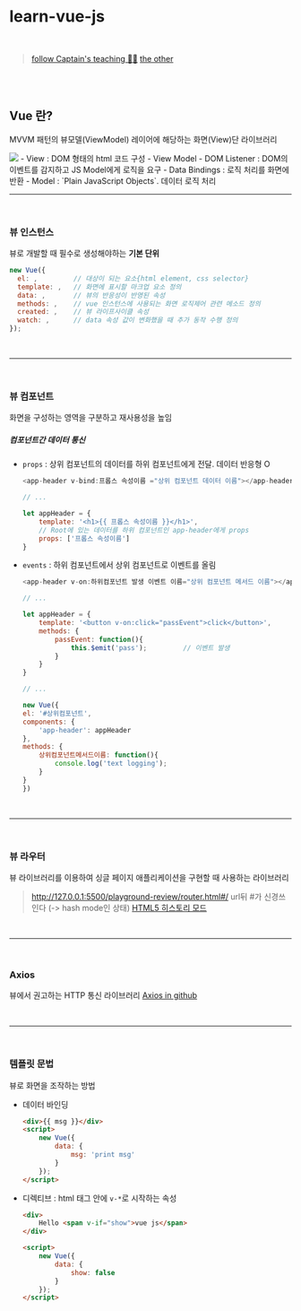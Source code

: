 # learn-vue-js
<br>

> [follow Captain's teaching 🦸‍♂️](https://joshua1988.github.io/vue-camp/vue/instance.html#%EC%9D%B8%EC%8A%A4%ED%84%B4%EC%8A%A4-%EC%83%9D%EC%84%B1)
[the other](https://dahye-jeong.gitbook.io/vue-js/)

<br>
<br>

## Vue 란?
MVVM 패턴의 뷰모델(ViewModel) 레이어에 해당하는 화면(View)단 라이브러리

<image src="https://012.vuejs.org/images/mvvm.png">
- View : DOM 형태의 html 코드 구성
- View Model 
    - DOM Listener : DOM의 이벤트를 감지하고 JS Model에게 로직을 요구
    - Data Bindings : 로직 처리를 화면에 반환
- Model : `Plain JavaScript Objects`. 데이터 로직 처리

<br>

---

<br>

### 뷰 인스턴스
뷰로 개발할 때 필수로 생성해야하는 **기본 단위**

```javascript
new Vue({
  el: ,         // 대상이 되는 요소{html element, css selector}
  template: ,   // 화면에 표시할 마크업 요소 정의
  data: ,       // 뷰의 반응성이 반영된 속성
  methods: ,    // vue 인스턴스에 사용되는 화면 로직제어 관련 메소드 정의
  created: ,    // 뷰 라이프사이클 속성
  watch: ,      // data 속성 값이 변화했을 때 추가 동작 수행 정의
});
```

<br>

---

<br>

### 뷰 컴포넌트
화면을 구성하는 영역을 구분하고 재사용성을 높임

##### 컴포넌트간 데이터 통신
- `props` : 상위 컴포넌트의 데이터를 하위 컴포넌트에게 전달. 데이터 반응형 O
    ```javascript
    <app-header v-bind:프롭스 속성이름 ="상위 컴포넌트 데이터 이름"></app-header>

    // ...

    let appHeader = {
        template: '<h1>{{ 프롭스 속성이름 }}</h1>',
        // Root에 있는 데이터를 하위 컴포넌트인 app-header에게 props
        props: ['프롭스 속성이름']
    }
    ```
- `events` : 하위 컴포넌트에서 상위 컴포넌트로 이벤트를 올림
    ```javascript
    <app-header v-on:하위컴포넌트 발생 이벤트 이름="상위 컴포넌트 메서드 이름"></app-header>
    
    // ...

    let appHeader = {
        template: '<button v-on:click="passEvent">click</button>',
        methods: {
            passEvent: function(){
                this.$emit('pass');         // 이벤트 발생
            }
        }
    }

    // ...

    new Vue({
    el: '#상위컴포넌트',
    components: {
        'app-header': appHeader
    },
    methods: {
        상위컴포넌트메서드이름: function(){
            console.log('text logging');
        }
    }
    })

    ```


<br>

---

<br>

### 뷰 라우터
뷰 라이브러리를 이용하여 싱글 페이지 애플리케이션을 구현할 때 사용하는 라이브러리

> http://127.0.0.1:5500/playground-review/router.html#/
> url뒤 #가 신경쓰인다 (-> hash mode인 상태)
> [HTML5 히스토리 모드](https://router.vuejs.org/kr/guide/essentials/history-mode.html#%EC%84%9C%EB%B2%84-%EC%84%A4%EC%A0%95-%EC%98%88%EC%A0%9C)

<br>

---

<br>

### Axios
뷰에서 권고하는 HTTP 통신 라이브러리
[Axios in github](https://github.com/axios/axios)

<br>

---

<br>

### 템플릿 문법
뷰로 화면을 조작하는 방법 
- 데이터 바인딩
    ```html
    <div>{{ msg }}</div>
    <script>
        new Vue({
            data: {
                msg: 'print msg'
            }
        });
    </script>
    ```
- 디렉티브 : html 태그 안에 `v-*`로 시작하는 속성
    ```html
    <div>
        Hello <span v-if="show">vue js</span>
    </div>

    <script>
        new Vue({
            data: {
                show: false
            }
        });
    </script>
    
    ```